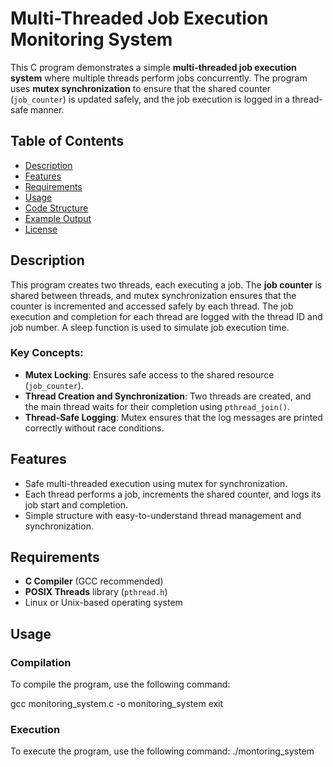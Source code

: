 # Multi-Threaded Job Execution Monitoring System

This C program demonstrates a simple **multi-threaded job execution system** where multiple threads perform jobs concurrently. The program uses **mutex synchronization** to ensure that the shared counter (`job_counter`) is updated safely, and the job execution is logged in a thread-safe manner.

## Table of Contents

- [Description](#description)
- [Features](#features)
- [Requirements](#requirements)
- [Usage](#usage)
- [Code Structure](#code-structure)
- [Example Output](#example-output)
- [License](#license)

## Description

This program creates two threads, each executing a job. The **job counter** is shared between threads, and mutex synchronization ensures that the counter is incremented and accessed safely by each thread. The job execution and completion for each thread are logged with the thread ID and job number. A sleep function is used to simulate job execution time.

### Key Concepts:
- **Mutex Locking**: Ensures safe access to the shared resource (`job_counter`).
- **Thread Creation and Synchronization**: Two threads are created, and the main thread waits for their completion using `pthread_join()`.
- **Thread-Safe Logging**: Mutex ensures that the log messages are printed correctly without race conditions.

## Features

- Safe multi-threaded execution using mutex for synchronization.
- Each thread performs a job, increments the shared counter, and logs its job start and completion.
- Simple structure with easy-to-understand thread management and synchronization.

## Requirements

- **C Compiler** (GCC recommended)
- **POSIX Threads** library (`pthread.h`)
- Linux or Unix-based operating system

## Usage

### Compilation

To compile the program, use the following command:

gcc monitoring_system.c -o monitoring_system
exit

### Execution

To execute the program, use the following command:
./montoring_system


